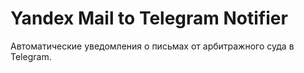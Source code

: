 # Yandex Mail to Telegram Notifier

Автоматические уведомления о письмах от арбитражного суда в Telegram.